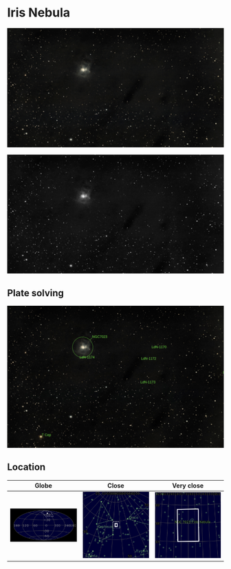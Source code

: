 # Iris Nebula
![IMG](../Imaging//Original/Iris_Nebula.jpg)


![IMG](../Imaging//Grayscale/Iris_Nebula.jpg)


## Plate solving
![IMG](../Imaging//Annotated/Iris_Nebula_Annotated.jpg)

## Location 

| Globe | Close | Very close |
| ----- | ----- | ----- |
|![IMG](../Imaging//Annotated/Iris_Nebula_Globe.jpg) |![IMG](../Imaging//Annotated/Iris_Nebula_Close.jpg) |![IMG](../Imaging//Annotated/Iris_Nebula_Closer.jpg) |